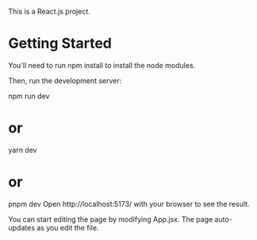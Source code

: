 This is a React.js project.

# Getting Started
You'll need to run npm install to install the node modules.

Then, run the development server:

npm run dev
# or
yarn dev
# or
pnpm dev
Open http://localhost:5173/ with your browser to see the result.

You can start editing the page by modifying App.jsx. The page auto-updates as you edit the file.
